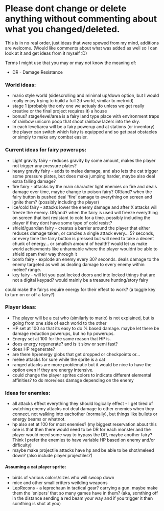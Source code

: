 # Please dont change or delete anything without commenting about what you changed/deleted.
This is in no real order, just ideas that were spewed from my mind, additions are welcome. (Would like comments about what was added as  well so I can look at it and get ideas from it myself :D)

Terms I might use that you may or may not know the meaning of:
 * DR - Damage Resistance

### World ideas:
* mario style world (sidescrolling and minimal up/down option, but I would really enjoy trying to build a full 2d world, similar to metroid)
* stage 1 (probably the only one we actualy do unless we get really creative or the final project requires it) a house
* bonus? stage/level/area is a fairy land type place with environment traps of rainbow unicorn poop that shoot rainbow lazers into the sky. 
* In each level/area will be a fairy powerup and at stations (or inventory) the player can switch which fairy is equipped and so get past obstacles or simply to make any combat easier.

### Current ideas for fairy powerups:
  * Light gravity fairy   - reduces gravity by some amount, makes the player not trigger any pressure plates?
  * heavy gravity fairy   - adds to melee damage, and also lets the cat trigger some pressure plates, but does make jumping harder, maybe also deal extra falling damage?
  * fire fairy            - attacks by the main character light enemies on fire and deals damage over time, maybe change to poison fairy? OR/and? when the fairy button is pushed deal 'fire' damage to everything on screen and ignite them? (possibly including the player)
  * ice/cold fairy        - attacks lower the enemy damage and after X attacks will freeze the enemy. OR/and? when the fairy is used will freeze everything on screen that isnt resistant to cold for a time. possibly including the player if they dont have some type of cold resist?
  * shield/guardian fairy - creates a barrier around the player that either reduces damage taken, or cancles a single attack every... 5? seconds, or every time the fairy button is pressed but will need to take a decent chunk of energy... or smallish amount of health? would let us make world achievments like unharmable where the player wouldnt be able to shield spam their way through it
  * bomb fairy            - explode an enemy every 30? seconds. deals damage to the enemy targeted as well as dealing damage to every enemy within melee? range.
  * key fairy - will let you past locked doors and into locked things that are not a digital keypad? would mainly be a treasure hunting/story fairy
  
                          
  could make the fairys require energy for their effect to work? (a toggle key to turn on or off a fairy?)
  
### Player ideas:
 * The player will be a cat who (similarly to mario) is not explained, but is going from one side of each world to the other
 * HP set at 100 so that its easy to do % based damage. maybe let there be damage reduction powerups, but no hp powerups.
 * Energy set at 100 for the same reason that HP is.
 * does energy regenerate? and is it slow or semi fast?
 * does HP regenerate?
 * are there hp/energy globs that get dropped or checkpoints or... 
 * melee attacks for sure while the sprite is a cat
 * ranged attacks are more problematic but it would be nice to have the option even if they are energy intensive.
 * could change the player sprites colors to indicate different elemental affinities? to do more/less damage depending on the enemy
    
### Ideas for enemies:
 * all attacks effect everything they should logically effect - I get tired of watching enemy attacks not deal damage to other enemies when they connect. not walking into eachother (normally), but things like bullets or energy beams or whatnot. 
 * hp also set at 100 for most enemies? (my biggest reservation about this one is that then there would need to be DR for each monster and the player would need some way to bypass the DR, maybe another fairy? Think I prefer the enemies to have variable HP based on enemy and/or difficulty)
 * maybe make projectile attacks have hp and be able to be shot/meleed down? (also include player projectiles?)
  
 #### Assuming a cat player sprite:
   * birds of various colors/sizes who will swoop down
   * mice and other small critters weilding weapons
   * LepRecons - a leprechaun in tactical gear? carrying a gun. maybe make them the 'snipers' that so many games have in them? (aka, somthing off in the distance sending a red beam your way and if you trigger it then somthing is shot at you)
